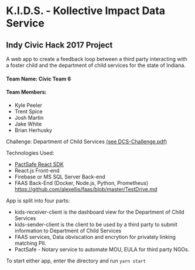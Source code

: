 # K.I.D.S. - Kollective Impact Data Service
## Indy Civic Hack 2017 Project

A web app to create a feedback loop between a third party interacting with a foster child and the department of child services for the state of Indiana.

#### Team Name: Civic Team 6
#### Team Members: 
* Kyle Peeler
* Trent Spice
* Josh Martin
* Jake White
* Brian Herhusky

Challenge: Department of Child Services [(see DCS-Challenge.pdf)](http://indychamber.com/index.php/download_file/2767/1559/)

Technologies Used:
* [PactSafe React SDK](https://github.com/pactsafe/pactsafe-react-sdk)
* React.js Front-end
* Firebase or MS SQL Server Back-end
* FAAS Back-End (Docker, Node.js, Python, Prometheus) https://github.com/alexellis/faas/blob/master/TestDrive.md


App is split into four parts:

* kids-receiver-client is the dashboard view for the Department of Child Services
* kids-sender-client is the client to be used by a third party to submit information to Department of Child Services
* FAAS services, Data obviscation and encrytion for privately linking matching PII. 
* PactSafe - Notary service to automate MOU, EULA for third party NGOs.

To start either app, enter the directory and run `yarn start`
